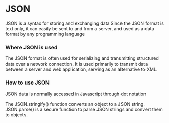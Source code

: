 # JSON
JSON is a syntax for storing and exchanging data
Since the JSON format is text only, it can easily be sent to and from a server, and used as a data format by any programming language

### Where JSON is used

The JSON format is often used for serializing and transmitting structured data over a network connection. It is used primarily to transmit data between a server and web application, serving as an alternative to XML.

### How to use JSON 

JSON data is normally accessed in Javascript through dot notation

The JSON.stringify() function converts an object to a JSON string.
JSON.parse() is a secure function to parse JSON strings and convert them to objects.
